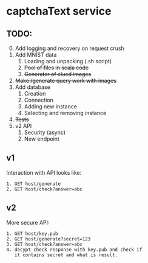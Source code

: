 # captchaText service

## TODO:
0. Add logging and recovery on request crush
1. Add MNIST data 
    1. Loading and unpacking (.sh script)
    2. ~~Pool of files in scala code~~
    3. ~~Generator of clued images~~
2. ~~Make /generate query work with images~~
3. Add database
    1. Creation
    2. Connection
    3. Adding new instance
    4. Selecting and removing instance
4. ~~Tests~~
5. v2 API
    1. Security (async)
    2. New endpoint 

## v1

Interaction with API looks like:
```
1. GET host/generate
2. GET host/check?answer=abc
```

## v2 

More secure API:
```
1. GET host/key.pub
2. GET host/generate?secret=123
3. GET host/check?answer=abc
4. decypt check response with key.pub and check if 
   it contains secret and what is result.
```